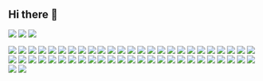 ## Hi there 👋

<img src="https://img.shields.io/badge/ChatGPT-74aa9c?style=for-the-badge&logo=openai&logoColor=white" /> <img src="https://img.shields.io/badge/Wordpress-21759B?style=for-the-badge&logo=wordpress&logoColor=white" /> <img src="https://img.shields.io/badge/Amazon_AWS-FF9900?style=for-the-badge&logo=amazonaws&logoColor=white" />

<img src="https://img.shields.io/badge/Cloudflare-F38020?style=for-the-badge&logo=Cloudflare&logoColor=white" />

<img src="https://img.shields.io/badge/Google_Cloud-4285F4?style=for-the-badge&logo=google-cloud&logoColor=white" />

<img src="https://img.shields.io/badge/Vercel-000000?style=for-the-badge&logo=vercel&logoColor=white" />

<img src="https://img.shields.io/badge/MongoDB-4EA94B?style=for-the-badge&logo=mongodb&logoColor=white" />

<img src="https://img.shields.io/badge/MySQL-005C84?style=for-the-badge&logo=mysql&logoColor=white" />

<img src="https://img.shields.io/badge/phpmyadmin-6C78AF?style=for-the-badge&logo=phpmyadmin&logoColor=white" />

<img src="https://img.shields.io/badge/affinity%20desginer-%231B72BE.svg?style=for-the-badge&logo=affinity-designer&logoColor=white" />

<img src="https://img.shields.io/badge/affinity%20photo-%237E4DD2.svg?style=for-the-badge&logo=affinity-photo&logoColor=white" />

<img src="https://img.shields.io/badge/Canva-%2300C4CC.svg?&style=for-the-badge&logo=Canva&logoColor=white" />

<img src="https://img.shields.io/badge/Figma-F24E1E?style=for-the-badge&logo=figma&logoColor=white" />

<img src="https://img.shields.io/badge/gimp-5C5543?style=for-the-badge&logo=gimp&logoColor=white" />

<img src="https://img.shields.io/badge/Inkscape-000000?style=for-the-badge&logo=Inkscape&logoColor=white" />

<img src="https://img.shields.io/badge/Penpot-000000?style=for-the-badge&logo=penpot&logoColor=white" />

<img src="https://img.shields.io/badge/Pexels-05A081?style=for-the-badge&logo=pexels&logoColor=white" />

<img src="https://img.shields.io/badge/Astro-0C1222?style=for-the-badge&logo=astro&logoColor=FDFDFE" />

<img src="https://img.shields.io/badge/Bootstrap-563D7C?style=for-the-badge&logo=bootstrap&logoColor=white" />

<img src="https://img.shields.io/badge/Codeigniter-EF4223?style=for-the-badge&logo=codeigniter&logoColor=white" />

<img src="https://img.shields.io/badge/Express%20js-000000?style=for-the-badge&logo=express&logoColor=white" />

<img src="https://img.shields.io/badge/firebase-ffca28?style=for-the-badge&logo=firebase&logoColor=black" />

<img src="https://img.shields.io/badge/GitHub%20Pages-222222?style=for-the-badge&logo=GitHub%20Pages&logoColor=white" />

<img src="https://img.shields.io/badge/Godot-478CBF?style=for-the-badge&logo=GodotEngine&logoColor=white" />

<img src="https://img.shields.io/badge/jQuery-0769AD?style=for-the-badge&logo=jquery&logoColor=white" />

<img src="https://img.shields.io/badge/next%20js-000000?style=for-the-badge&logo=nextdotjs&logoColor=white" />

<img src="https://img.shields.io/badge/Node%20js-339933?style=for-the-badge&logo=nodedotjs&logoColor=white" />

<img src="https://img.shields.io/badge/npm-CB3837?style=for-the-badge&logo=npm&logoColor=white" />

<img src="https://img.shields.io/badge/React-20232A?style=for-the-badge&logo=react&logoColor=61DAFB" />

<img src="https://img.shields.io/badge/React_Router-CA4245?style=for-the-badge&logo=react-router&logoColor=white" />

<img src="https://img.shields.io/badge/shadcn%2Fui-000000?style=for-the-badge&logo=shadcnui&logoColor=white" />

<img src="https://img.shields.io/badge/Tailwind_CSS-38B2AC?style=for-the-badge&logo=tailwind-css&logoColor=white" />

<img src="https://img.shields.io/badge/Vite-B73BFE?style=for-the-badge&logo=vite&logoColor=FFD62E" />

<img src="https://img.shields.io/badge/Xampp-F37623?style=for-the-badge&logo=xampp&logoColor=white" />

<img src="https://img.shields.io/badge/Eclipse-2C2255?style=for-the-badge&logo=eclipse&logoColor=white" />

<img src="https://img.shields.io/badge/Notepad++-90E59A.svg?style=for-the-badge&logo=notepad%2B%2B&logoColor=black" />

<img src="https://img.shields.io/badge/sublime_text-%23575757.svg?&style=for-the-badge&logo=sublime-text&logoColor=important" />

<img src="https://img.shields.io/badge/Visual_Studio-5C2D91?style=for-the-badge&logo=visual%20studio&logoColor=white" />

<img src="https://img.shields.io/badge/Visual_Studio_Code-0078D4?style=for-the-badge&logo=visual%20studio%20code&logoColor=white" />

<img src="https://img.shields.io/badge/CSS3-1572B6?style=for-the-badge&logo=css3&logoColor=white" />

<img src="https://img.shields.io/badge/HTML5-E34F26?style=for-the-badge&logo=html5&logoColor=white" />

<img src="https://img.shields.io/badge/%3C/%3E%20htmx-3D72D7?style=for-the-badge&logo=mysl&logoColor=white" />

<img src="hhttps://img.shields.io/badge/JavaScript-323330?style=for-the-badge&logo=javascript&logoColor=F7DF1E" />

<img src="https://img.shields.io/badge/json-5E5C5C?style=for-the-badge&logo=json&logoColor=white" />

<img src="https://img.shields.io/badge/PHP-777BB4?style=for-the-badge&logo=php&logoColor=white" />

<img src="https://img.shields.io/badge/TypeScript-007ACC?style=for-the-badge&logo=typescript&logoColor=white" />

<img src="https://img.shields.io/badge/Flutter-02569B?style=for-the-badge&logo=flutter&logoColor=white" />

<img src="https://img.shields.io/badge/React_Native-20232A?style=for-the-badge&logo=react&logoColor=61DAFB" />

<img src="https://img.shields.io/badge/Google%20Docs-4285F4?style=for-the-badge&logo=google-docs&logoColor=white" />

<img src="https://img.shields.io/badge/Google%20Sheets-34A853?style=for-the-badge&logo=google-sheets&logoColor=white" />

<img src="https://img.shields.io/badge/Google%20Slides-FBBC04?style=for-the-badge&logo=google-slides&logoColor=black" />

<img src="https://img.shields.io/badge/Android-3DDC84?style=for-the-badge&logo=android&logoColor=white" />

<img src="https://img.shields.io/badge/Windows_11-0078d4?style=for-the-badge&logo=windows-11&logoColor=white" />

<img src="https://img.shields.io/badge/LinkedIn-0077B5?style=for-the-badge&logo=linkedin&logoColor=white" />

<img src="https://img.shields.io/badge/lenovo%20laptop-E2231A?style=for-the-badge&logo=lenovo&logoColor=white" />


